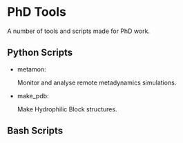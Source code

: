 # PhD Tools
A number of tools and scripts made for PhD work. 

## Python Scripts
* metamon:
  
  Monitor and analyse remote metadynamics simulations. 
* make_pdb:
  
  Make Hydrophilic Block structures. 

## Bash Scripts

